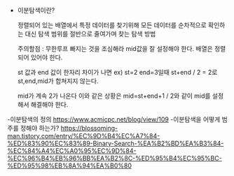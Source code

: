 - 이분탐색이란?

  정렬되어 있는 배열에서 특정 데이터를 찾기위해 모든 데이터를 순차적으로 확인하는 대신 탐색 범위를 절반으로 줄여가며 찾는 탐색 방법

  주의할점 : 무한루프 빠지는 것을 조심해라 mid값을 잘 설정해야 한다. 배열은 정렬 되어 있어야 한다.

  st 값과 end 값이 한자리 차이가 나면 ex) st=2 end=3일때 st+end / 2 = 2로 st,end,mid가 합쳐지지 않는다.

  mid가 계속 2가 나온다 이와 같은 상황은 mid=st+end+1 / 2와 같이 mid를 설정 해서 해결해야 한다.

-이분탐색의 정의
https://www.acmicpc.net/blog/view/109
-이분탐색을 어떻게 범주를 정해야 하는가?
https://blossoming-man.tistory.com/entry/%EC%9D%B4%EC%A7%84-%ED%83%90%EC%83%89-Binary-Search-%EA%B2%BD%EA%B3%84-%EC%84%A4%EC%A0%95%EC%9D%84-%EC%96%B4%EB%96%BB%EA%B2%8C-%ED%95%B4%EC%95%BC-%ED%95%98%EB%8A%94%EA%B0%80
